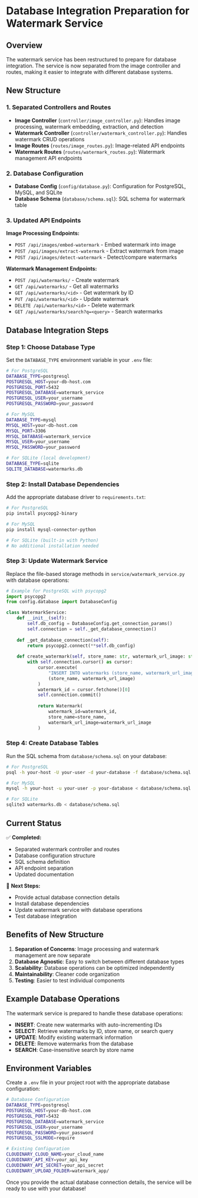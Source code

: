 # Database Integration Preparation for Watermark Service

## Overview

The watermark service has been restructured to prepare for database integration. The service is now separated from the image controller and routes, making it easier to integrate with different database systems.

## New Structure

### 1. Separated Controllers and Routes

- **Image Controller** (`controller/image_controller.py`): Handles image processing, watermark embedding, extraction, and detection
- **Watermark Controller** (`controller/watermark_controller.py`): Handles watermark CRUD operations
- **Image Routes** (`routes/image_routes.py`): Image-related API endpoints
- **Watermark Routes** (`routes/watermark_routes.py`): Watermark management API endpoints

### 2. Database Configuration

- **Database Config** (`config/database.py`): Configuration for PostgreSQL, MySQL, and SQLite
- **Database Schema** (`database/schema.sql`): SQL schema for watermark table

### 3. Updated API Endpoints

**Image Processing Endpoints:**
- `POST /api/images/embed-watermark` - Embed watermark into image
- `POST /api/images/extract-watermark` - Extract watermark from image
- `POST /api/images/detect-watermark` - Detect/compare watermarks

**Watermark Management Endpoints:**
- `POST /api/watermarks/` - Create watermark
- `GET /api/watermarks/` - Get all watermarks
- `GET /api/watermarks/<id>` - Get watermark by ID
- `PUT /api/watermarks/<id>` - Update watermark
- `DELETE /api/watermarks/<id>` - Delete watermark
- `GET /api/watermarks/search?q=<query>` - Search watermarks

## Database Integration Steps

### Step 1: Choose Database Type

Set the `DATABASE_TYPE` environment variable in your `.env` file:

```bash
# For PostgreSQL
DATABASE_TYPE=postgresql
POSTGRESQL_HOST=your-db-host.com
POSTGRESQL_PORT=5432
POSTGRESQL_DATABASE=watermark_service
POSTGRESQL_USER=your_username
POSTGRESQL_PASSWORD=your_password

# For MySQL
DATABASE_TYPE=mysql
MYSQL_HOST=your-db-host.com
MYSQL_PORT=3306
MYSQL_DATABASE=watermark_service
MYSQL_USER=your_username
MYSQL_PASSWORD=your_password

# For SQLite (local development)
DATABASE_TYPE=sqlite
SQLITE_DATABASE=watermarks.db
```

### Step 2: Install Database Dependencies

Add the appropriate database driver to `requirements.txt`:

```bash
# For PostgreSQL
pip install psycopg2-binary

# For MySQL
pip install mysql-connector-python

# For SQLite (built-in with Python)
# No additional installation needed
```

### Step 3: Update Watermark Service

Replace the file-based storage methods in `service/watermark_service.py` with database operations:

```python
# Example for PostgreSQL with psycopg2
import psycopg2
from config.database import DatabaseConfig

class WatermarkService:
    def __init__(self):
        self.db_config = DatabaseConfig.get_connection_params()
        self.connection = self._get_database_connection()
    
    def _get_database_connection(self):
        return psycopg2.connect(**self.db_config)
    
    def create_watermark(self, store_name: str, watermark_url_image: str) -> Watermark:
        with self.connection.cursor() as cursor:
            cursor.execute(
                "INSERT INTO watermarks (store_name, watermark_url_image) VALUES (%s, %s) RETURNING watermark_id",
                (store_name, watermark_url_image)
            )
            watermark_id = cursor.fetchone()[0]
            self.connection.commit()
            
            return Watermark(
                watermark_id=watermark_id,
                store_name=store_name,
                watermark_url_image=watermark_url_image
            )
```

### Step 4: Create Database Tables

Run the SQL schema from `database/schema.sql` on your database:

```bash
# For PostgreSQL
psql -h your-host -U your-user -d your-database -f database/schema.sql

# For MySQL
mysql -h your-host -u your-user -p your-database < database/schema.sql

# For SQLite
sqlite3 watermarks.db < database/schema.sql
```

## Current Status

✅ **Completed:**
- Separated watermark controller and routes
- Database configuration structure
- SQL schema definition
- API endpoint separation
- Updated documentation

🔄 **Next Steps:**
- Provide actual database connection details
- Install database dependencies
- Update watermark service with database operations
- Test database integration

## Benefits of New Structure

1. **Separation of Concerns**: Image processing and watermark management are now separate
2. **Database Agnostic**: Easy to switch between different database types
3. **Scalability**: Database operations can be optimized independently
4. **Maintainability**: Cleaner code organization
5. **Testing**: Easier to test individual components

## Example Database Operations

The watermark service is prepared to handle these database operations:

- **INSERT**: Create new watermarks with auto-incrementing IDs
- **SELECT**: Retrieve watermarks by ID, store name, or search query
- **UPDATE**: Modify existing watermark information
- **DELETE**: Remove watermarks from the database
- **SEARCH**: Case-insensitive search by store name

## Environment Variables

Create a `.env` file in your project root with the appropriate database configuration:

```bash
# Database Configuration
DATABASE_TYPE=postgresql
POSTGRESQL_HOST=your-db-host.com
POSTGRESQL_PORT=5432
POSTGRESQL_DATABASE=watermark_service
POSTGRESQL_USER=your_username
POSTGRESQL_PASSWORD=your_password
POSTGRESQL_SSLMODE=require

# Existing Configuration
CLOUDINARY_CLOUD_NAME=your_cloud_name
CLOUDINARY_API_KEY=your_api_key
CLOUDINARY_API_SECRET=your_api_secret
CLOUDINARY_UPLOAD_FOLDER=watermark_app/
```

Once you provide the actual database connection details, the service will be ready to use with your database!
